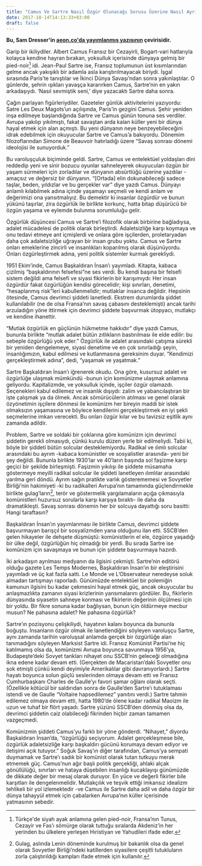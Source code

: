 ```yaml
---
title: "Camus Ve Sartre Nasıl Özgür Olunacağı Sorusu Üzerine Nasıl Ayrıldı?"
date: 2017-10-14T14:13:33+03:00
draft: false
---
```


**Bu, Sam Dresser'in [aeon.co'da yayımlanmış
yazısının](https://aeon.co/ideas/how-camus-and-sartre-split-up-over-the-question-of-how-to-be-free)
çevirisidir.**

Garip bir ikiliydiler. Albert Camus Fransız bir Cezayirli, Bogart-vari
hatlarıyla kolayca kendine hayran bırakan, yoksulluk içerisinde dünyaya
gelmiş bir pied-noir[^1] idi. Jean-Paul Sartre ise, Fransız toplumunun üst
kısımlarından gelme ancak yakışıklı bir adamla asla karıştırılmayacak
biriydi. İşgal sırasında Paris’te tanıştılar ve İkinci Dünya Savaşı’ndan
sonra yakınlaştılar. O günlerde, şehrin ışıkları yavaşça kararırken
Camus, Sartre’nin en yakın arkadaşıydı. ‘Nasıl sevmiştik seni,’ diye
yazacaktı Sartre daha sonra.

Çağın parlayan figürleriydiler. Gazeteler günlük aktivitelerini
yazıyordu: Satre Les Deux Magots’un açılışında, Paris’in gezgini Camus.
Şehir yeniden inşa edilmeye başlandığında Sartre ve Camus günün tonuna
ses verdiler. Avrupa yakılıp yıkılmıştı, fakat savaştan arda kalan
küller yeni bir dünya hayal etmek için alan açmıştı. Bu yeni dünyanın
neye benzeyebileceğini idrak edebilmek için okuyucular Sartre ve Camus’a
bakıyordu. Dönemim filozoflarından Simone de Beauvoir hatırladığı üzere
“Savaş sonrası dönemi ideolojisi ile sunuyorduk.”

Bu varoluşçuluk biçiminde geldi. Sartre, Camus ve entelektüel yoldaşları
dini reddedip yeni ve sinir bozucu oyunlar sahneleyerek okuyucuları
özgün bir yaşam sürmeleri için zorladılar ve dünyanın absürtlüğü üzerine
yazdılar -amaçsız ve değersiz bir dünyanın. “[Ortada] elin
dokunabileceği sadece taşlar, beden, yıldızlar ve bu gerçekler var” diye
yazdı Camus. Dünyayı anlamlı kılabilmek adına içinde yaşamayı seçmeli ve
kendi anlam ve değerimizi ona yansıtmalıyız. Bu demektir ki insanlar
özgürdür ve bunun yükünü taşırlar, zira özgürlük ile birlikte korkunç,
hatta bitap düşürücü bir özgün yaşama ve eylemde bulunma sorumluluğu
gelir.

Özgürlük düşüncesi Camus ve Sartre’i filozofik olarak birbirine
bağladıysa, adalet mücadelesi de politik olarak birleştirdi.
Adaletsizliğe karşı koymaya ve onu tedavi etmeye ant içmişlerdi ve
onlara göre işçilerden, proletaryadan daha çok adaletsizliğe uğrayan bir
insan grubu yoktu. Camus ve Sartre onları emeklerine zincirli ve
insanlıkları koparılmış olarak düşünüyordu. Onları özgürleştirmek adına,
yeni politik sistemler kurmak gerekliydi.

1951 Ekim’inde, Camus Başkaldıran İnsan’ı yayımladı. Kitapta, kabaca
çizilmiş “başkaldırının felsefesi”ne ses verdi. Bu kendi başına bir
felsefi sistem değildi ama felsefi ve siyasi fikirlerin bir karışımıydı:
Her insan özgürdür fakat özgürlüğün kendisi görecelidir; kişi sınırları,
denetimi, “hesaplanmış risk”leri kabullenmelidir; mutlaklar insanca
değildir. Hepsinin ötesinde, Camus devrimci şiddeti lanetledi. Ekstrem
durumlarda şiddet kullanılabilir (ne de olsa Fransa’nın savaş çabasını
desteklemişti) ancak tarihi arzuladığın yöne ittirmek için devrimci
şiddete başvurmak ütopyacı, mutlakçı ve kendine ihanettir.

“Mutlak özgürlük en güçlünün hükmetme hakkıdır” diye yazdı Camus,
bununla birlikte “mutlak adalet bütün zıtlıkların bastırılması ile elde
edilir: bu sebeple özgürlüğü yok eder.” Özgürlük ile adalet arasındaki
çatışma sürekli bir yeniden dengelemeye, siyasi denetime ve en çok
sınırladığı şeyin, insanlığımızın, kabul edilmesi ve kutlanmasına
gereksinim duyar. “Kendimizi gerçekleştirmek adına”, dedi, “yaşamak ve
yaşatmak.”

Sartre Başkaldıran İnsan’ı iğrenerek okudu. Ona göre, kusursuz adalet ve
özgürlüğe ulaşmak mümkündü -bunun için komünizme ulaşmak anlamına
geliyordu. Kapitalizmde, ve yoksulluk içinde, işçiler özgür olamazdı.
Seçenekleri kabul edilemez ve insanlık dışıydı: zalim ve yabancılaştıran
bir işte çalışmak ya da ölmek. Ancak sömürücülerin atılması ve genel
olarak özyönetimin işçilere dönmesi ile komünizm her bireyin maddi bir
istek olmaksızın yaşamasına ve böylece kendilerini gerçekleştirmek en
iyi şekli seçmelerine imkan verecekti. Bu onları özgür kılar ve bu
tavizsiz eşitlik aynı zamanda adildir.

Problem, Sartre ve soldaki bir çoklarına göre komünizm için devrimci
şiddetin gerekli olmasıydı, çünkü kurulu düzen yerle bir edilmeliydi.
Tabii ki, böyle bir şiddeti bütün solcular desteklemiyordu. Radikal ve
ılımlı solcular arasındaki bu ayrım -kabaca komünistler ve sosyalistler
arasında- yeni bir şey değildi. Bununla birlikte 1930’lar ve 40’ların
başında sol faşizme karşı geçici bir şekilde birleşmişti. Faşizmin
yıkılışı ile şiddete müsamaha göstermeye meyilli radikal solcular ile
şiddeti lanetleyen ılımlılar arasındaki yarılma geri döndü. Ayrım sağın
pratikte varlık gösterememesi ve Sovyetler Birliği’nin hakimiyeti -ki bu
radikalleri Avrupa’nın tamamında güçlendirmekle birlikte gulag’ların[^2],
terör ve göstermelik yargılamaların açığa çıkmasıyla komünistleri
huzursuz sorularla karşı karşıya bıraktı- ile daha da dramatikleşti.
Savaş sonrası dönemin her bir solcuya dayattığı soru basitti: Hangi
taraftasın?

Başkaldıran İnsan’ın yayımlanması ile birlikte Camus, devrimci şiddete
başvurmayan barışçıl bir sosyalizmden yana olduğunu ilan etti. SSCB’den
gelen hikayeler ile dehşete düşmüştü: komünistlerin el ele, özgürce
yaşadığı bir ülke değil, özgürlüğün hiç olmadığı bir yerdi. Bu sırada
Sartre ise komünizm için savaşmaya ve bunun için şiddete başvurmaya
hazırdı.

İki arkadaşın ayrılması medyanın da ilgisini çekmişti. Sartre’nin
editörü olduğu gazete Les Temps Modernes, Başkaldıran İnsan’ın bir
eleştirisini yayımladı ve üç kat fazla sattı. Le Monde ve L’Observateur
neredeyse soluk almadan tartışmayı raporladı. Günümüzde entelektüel bir
polemiğin kamunun ilgisini bu kadar çekmesini hayal etmek güç, ancak
okuyucular bu anlaşmazlıkta zamanın siyasi krizlerinin yansımalarını
gördüler. Bu, fikirlerin dünyasında siyasetin sahneye konması ve
fikirlerin değerinin ölçülmesi için bir yoldu. Bir fikre sonuna kadar
bağlıysan, bunun için öldürmeye mecbur musun? Ne pahasına adalet? Ne
pahasına özgürlük?

Sartre’ın pozisyonu çelişkiliydi, hayatının kalanı boyunca da bununla
boğuştu. İnsanların özgür olmak ile lanetlendiğini söyleyen varoluşçu
Sartre, aynı zamanda tarihin varoluşsal anlamda gerçek bir özgürlüğe
alan tanımadığını söyleyen Marksist Sartre idi. Fransız Komünist
Partisi’ne hiç katılmamış olsa da, komünizmi Avrupa boyunca savunmaya
1956’ya, Budapeşte’deki Sovyet tankları nihayet onu SSCB’nin geleceği
olmadığına ikna edene kadar devam etti. (Gerçekten de Macaristan’daki
Sovyetler onu şok etmişti çünkü kendi deyimiyle Amerikalılar gibi
davranıyorlardı.) Sartre hayatı boyunca solun güçlü seslerinden olmaya
devam etti ve Fransız Cumhurbaşkanı Charles de Gaulle’yı favori şamar
oğlanı olarak seçti. (Özellikle kötücül bir saldırıdan sonra de
Gaulle’den Sartre’ı tutuklaması istendi ve de Gaulle “Voltaire
hapsedilemez” yanıtını verdi.) Sartre tahmin edilemez olmaya devam etti,
hatta 1980’de ölene kadar radikal Maoizm ile uzun ve tuhaf bir flört
yaşadı. Sartre yüzünü SSCB’den dönmüş olsa da, devrimci şiddetin caiz
olabileceği fikrinden hiçbir zaman tamamen vazgeçmedi.

Komünizmin şiddeti Camus’yu farklı bir yöne gönderdi. “Nihayet,” diyordu
Başkaldıran İnsan’da, “özgürlüğü seçiyorum. Adalet gerçekleşmese bile,
özgürlük adaletsizliğe karşı başkaldırı gücünü korumaya devam ediyor ve
iletişimi açık tutuyor.” Soğuk Savaş’ın diğer tarafından, Camus’ya
sempati duymamak ve Sartre’ı sadık bir komünist olarak tutan tutkuyu
merak etmemek güç. Camus’nun ağır başlı politik gerçekliği, ahlaki alçak
gönüllülüğü, sınırları ve hataya düşebilen insanlığı kucaklayışı
günümüzde de dikkate değer bir mesaj olarak duruyor. En yüce ve değerli
fikirler bile karşıtları ile dengelenmelidir. Mutlakçılık ve teşvik
ettiği imkansız idealizm tehlikeli bir yol izlemektedir -ve Camus ile
Sartre daha adil ve daha özgür bir dünya tahayyül etmek için çabalarken
Avrupa’nın küller içerisinde yatmasının sebedir.

[^1]: Türkçe'de siyah ayak anlamına gelen pied-noir, Fransa’nın Tunus, Cezayir ve Fas’ı sömürge olarak tuttuğu sıralarda Akdeniz’in her yerinden bu ülkelere yerleşen Hıristiyan ve Yahudileri ifade eder.
[^2]: Gulag, aslında Lenin döneminde kurulmuş bir bakanlık olsa da genel olarak Sovyetler Birliği’ndeki katillerden siyasilere çeşitli tutukluların zorla çalıştırıldığı kampları ifade etmek için kullanılır.
